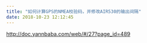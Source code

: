```yaml
---
title: "如何计算GPS的NMEA校验码，并修改AIR530的输出间隔"
date: 2018-10-23 12:12:45
---
```


<p><a href="http://doc.yannbaba.com/web/#/27?page_id=489" target="_blank">http://doc.yannbaba.com/web/#/27?page_id=489</a><br></p>
